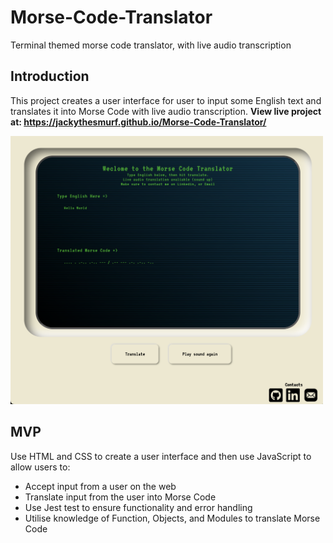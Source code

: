 # Morse-Code-Translator
Terminal themed morse code translator, with live audio transcription

## Introduction
This project creates a user interface for user to input some English text and translates it into Morse Code with live audio transcription.
<strong> View live project at: https://jackythesmurf.github.io/Morse-Code-Translator/</strong>

<img width="500" src="Screen Shot 2023-01-16 at 11.59.02 pm.png">

## MVP
Use HTML and CSS to create a user interface and then use JavaScript to allow users to:

* Accept input from a user on the web
* Translate input from the user into Morse Code
* Use Jest test to ensure functionality and error handling 
* Utilise knowledge of Function, Objects, and Modules to translate Morse Code
